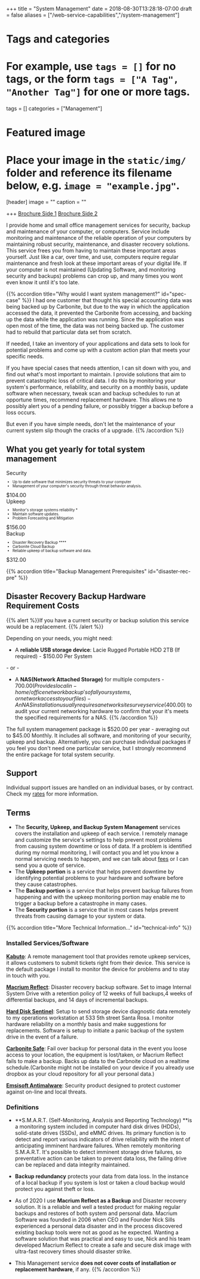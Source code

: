 +++
title = "System Management"
date = 2018-08-30T13:28:18-07:00
draft = false
aliases = ["/web-service-capabilities","/system-management"]
# Tags and categories
# For example, use `tags = []` for no tags, or the form `tags = ["A Tag", "Another Tag"]` for one or more tags.
tags = []
categories = ["Management"]

# Featured image
# Place your image in the `static/img/` folder and reference its filename below, e.g. `image = "example.jpg"`.
[header]
image = ""
caption = ""

+++
[Brochure Side 1](/img/packages/system-management/srl-broshure-system-mangement-services1.png)
[Brochure Side 2](/img/packages/system-management/srl-broshure-system-mangement-services2.png)

I provide home and small office management services for security, backup and maintenance of your computer, or computers. Service include monitoring and maintenance of the reliable operation of your computers by maintaining robust security, maintenance, and disaster recovery solutions. This service frees you from having to maintain these important areas yourself. Just like a car, over time, and use, computers require regular maintenance and fresh look at these important areas of your digital life. If your computer is not maintained (Updating Software, and monitoring security and backups) problems can crop up, and many times you wont even know it until it's too late.

{{% accordion title="Why would I want system management?" id="spec-case"  %}}
I had one customer that thought his special accounting data was being backed up by Carbonite, but due to the way in which the application accessed the data, it prevented the Carbonite from accessing, and backing up the data while the application was running. Since the application was open most of the time, the data was not being backed up. The customer had to rebuild that particular data set from scratch.
      
If needed, I take an inventory of your applications and data sets to look for potential problems and come up with a custom action plan that meets your specific needs.
      
If you have special cases that needs attention, I can sit down with you, and find out what's most important to maintain. I provide solutions that aim to prevent catastrophic loss of critical data. I do this by  monitoring your system's performance, reliability, and security on a monthly basis, update software when necessary, tweak scan and backup schedules to run at opportune times, recommend replacement hardware. This allows me to possibly alert you of a pending failure, or possibly trigger a backup before a loss occurs.
      
But even if you have simple needs, don't let the maintenance of your current system slip though the cracks of a upgrade.
{{% /accordion %}}

## What you get yearly for total system management

<div class="divResTable divResTable--3cols divResTable--collapse">
  <div class="divResTableCell divResTableHeading" style="order: 1;">Security</div>
  <div class="divResTableCell" style="order: 2;">
  <ul style="text-align: left; font-size: 0.7em;">
    <li>Up to date software that minimizes security threats to your computer</li>
    <li>Management of your computer's security through threat behavior analysis.</li>
  </ul>
  <div class="divResTableFoot">$104.00</div>
  </div>
    <div class="divResTableCell divResTableHeading" style="order: 1;">Upkeep</div>
    <div class="divResTableCell" style="order: 2;">
  <ul style="text-align: left; font-size: 0.7em;">
    <li>Monitor's storage systems reliability *</li>
    <li>Maintain software updates.</li>
    <li>Problem Forecasting and Mitigation</li>
  </ul>
  <div class="divResTableFoot">$156.00</div>
    </div>
  <div class="divResTableCell divResTableHeading" style="order: 1;">Backup</div>
  <div class="divResTableCell" style="order: 2;">
  <ul style="text-align: left; font-size: 0.7em;">
    <li>Disaster Recovery Backup ****</li>
    <li>Carbonite Cloud Backup</li>
    <li>Reliable upkeep of backup software and data.</li>
  </ul>
  <div class="divResTableFoot">$312.00</div>
  </div>
</div>

{{% accordion title="Backup Management Prerequisites" id="disaster-rec-pre"  %}}

## Disaster Recovery Backup Hardware Requirement Costs

{{% alert %}}If you have a current security or backup solution this service would be a replacement. {{% /alert %}}

Depending on your needs, you might need:

- A **reliable USB storage device**: Lacie Rugged Portable HDD 2TB (If required) - $150.00 Per System

\- or -     

- A **NAS(Network Attached Storage)** for multiple computers - $700.00 (Provides local in-home/office network backup's of all your systems, or network access to your files) - An NAS installation usually requires a network site survey service ($400.00) to audit your current networking hardware to confirm that your it's meets the specified requirements for a NAS.
{{% /accordion %}}


The full system management package is $520.00 per year - averaging out to $45.00 Monthly. It includes all software, and monitoring of your security, upkeep and backup. Alternatively, you can purchase individual packages if you feel you don't need one particular service, but I strongly recommend the entire package for total system security.

## Support

Individual support issues are handled on an individual bases, or by contract. Check my [rates](/#rates) for more information. 

## Terms
- The **Security, Upkeep, and Backup System Management** services covers the installation and upkeep of each service. I remotely manage and customize the service's settings to help prevent most problems from causing system downtime or loss of data. If a problem is identified during my normal monitoring, I will contact you and let you know a normal servicing needs to happen, and we can talk about [fees](/#rates) or I can send you a quote of service. 
- The **Upkeep portion** is a service that helps prevent downtime by identifying potential problems to your hardware and software before they cause catastrophes.
- The **Backup portion** is a service that helps prevent backup failures from happening and with the upkeep monitoring portion may enable me to trigger a backup before a catastrophe in many cases.
- The **Security portion** is a service that in most cases helps prevent threats from causing damage to your system or data.

{{% accordion title="More Technical Information..." id="technical-info" %}}

### Installed Services/Software

**[Kabuto](https://www.repairtechsolutions.com/kabuto/)**: A remote management tool that provides remote upkeep services, it allows customers to submit tickets right from their device. This service is the default package I install to monitor the device for problems and to stay in touch with you.

**[Macrium Reflect](https://www.macrium.com/)**: Disaster recovery backup software. Set to image Internal System Drive with a retention policy of 12 weeks of full backups,4 weeks of differential backups, and 14 days of incremental backups.

**[Hard Disk Sentinel](https://www.hdsentinel.com/)**: Setup to send storage device diagnostic data remotely to my operations workstation at 533 5th street Santa Rosa. I monitor hardware reliability on a monthly basis and make suggestions for replacements. Software is setup to initiate a panic backup of the system drive in the event of a failure.

**[Carbonite Safe](https://www.carbonite.com/)**: Fail over backup for personal data in the event you loose access to your location, the equipment is lost/taken, or Macrium Reflect fails to make a backup. Backs up data to the Carbnoite cloud on a realtime schedule.(Carbonite might  not be installed on your device if you already use dropbox as your cloud repository for all your personal data.)

**[Emsisoft Antimalware](https://www.carbonite.com/)**: Security product designed to protect customer against on-line and local threats.
	
### Definitions

- **S.M.A.R.T. (Self-Monitoring, Analysis and Reporting Technology) **is a monitoring system included in computer hard disk drives (HDDs), solid-state drives (SSDs), and eMMC drives. Its primary function is to detect and report various indicators of drive reliability with the intent of anticipating imminent hardware failures. When remotely monitoring S.M.A.R.T. It's possible to detect imminent storage drive failures, so preventative action can be taken to prevent data loss, the failing drive can be replaced and data integrity maintained. 

- **Backup redundancy** protects your data from data loss. In the instance of a local backup if you system is lost or taken a cloud backup would protect you against theft or loss.


- As of 2020 I use **Macrium Reflect as a Backup** and Disaster recovery solution. It is a reliable and well a tested product for making regular backups and restores of both system and personal data. Macrium Software was founded in 2006 when CEO and Founder Nick Sills experienced a personal data disaster and in the process discovered existing backup tools were not as good as he expected. Wanting a software solution that was practical and easy to use, Nick and his team developed Macrium Reflect to create a safe and secure disk image with ultra-fast recovery times should disaster strike.

- This Management service **does not cover costs of installation or replacement hardware**, if any.
{{% /accordion %}}
